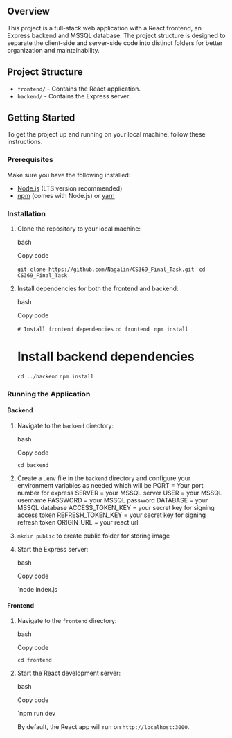 

## Overview

This project is a full-stack web application with a React frontend, an Express backend and MSSQL database. The project structure is designed to separate the client-side and server-side code into distinct folders for better organization and maintainability.

## Project Structure

-   `frontend/` - Contains the React application.
-   `backend/` - Contains the Express server.

## Getting Started

To get the project up and running on your local machine, follow these instructions.

### Prerequisites

Make sure you have the following installed:

-   [Node.js](https://nodejs.org/) (LTS version recommended)
-   [npm](https://www.npmjs.com/) (comes with Node.js) or [yarn](https://yarnpkg.com/)

### Installation

1.  Clone the repository to your local machine:
    
    bash
    
    Copy code
    
    `git clone https://github.com/Nagalin/CS369_Final_Task.git`
    ` cd CS369_Final_Task` 
    
2.  Install dependencies for both the frontend and backend:
    
    bash
    
    Copy code
    
    `# Install frontend dependencies`
    `cd frontend`
   ` npm install`
    
    # Install backend dependencies
    `cd ../backend`
    `npm install`
   
    

### Running the Application

#### Backend

1.  Navigate to the `backend` directory:
    
    bash
    
    Copy code
    
    `cd backend` 

    
2.  Create a `.env` file in the `backend` directory and configure your environment variables as needed which will be
PORT  = Your port number for express
SERVER  =  your MSSQL server
USER  =  your MSSQL username
PASSWORD  =  your MSSQL password
DATABASE  =  your MSSQL database
ACCESS_TOKEN_KEY  = your secret key for signing access token
REFRESH_TOKEN_KEY  =  your secret key for signing refresh token
ORIGIN_URL  = your react url

3. `mkdir public` to create public folder for storing image 

    
4.  Start the Express server:
    
    bash
    
    Copy code
    
    `node index.js
    
    

#### Frontend

1.  Navigate to the `frontend` directory:
    
    bash
    
    Copy code
    
    `cd frontend` 
    
2.  Start the React development server:
    
    bash
    
    Copy code
    
    `npm run dev
 
    By default, the React app will run on `http://localhost:3000`.
    

